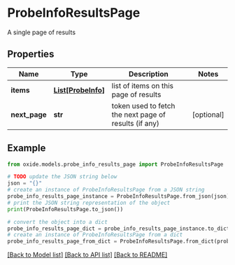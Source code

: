 # ProbeInfoResultsPage

A single page of results

## Properties

Name | Type | Description | Notes
------------ | ------------- | ------------- | -------------
**items** | [**List[ProbeInfo]**](ProbeInfo.md) | list of items on this page of results | 
**next_page** | **str** | token used to fetch the next page of results (if any) | [optional] 

## Example

```python
from oxide.models.probe_info_results_page import ProbeInfoResultsPage

# TODO update the JSON string below
json = "{}"
# create an instance of ProbeInfoResultsPage from a JSON string
probe_info_results_page_instance = ProbeInfoResultsPage.from_json(json)
# print the JSON string representation of the object
print(ProbeInfoResultsPage.to_json())

# convert the object into a dict
probe_info_results_page_dict = probe_info_results_page_instance.to_dict()
# create an instance of ProbeInfoResultsPage from a dict
probe_info_results_page_from_dict = ProbeInfoResultsPage.from_dict(probe_info_results_page_dict)
```
[[Back to Model list]](../README.md#documentation-for-models) [[Back to API list]](../README.md#documentation-for-api-endpoints) [[Back to README]](../README.md)


